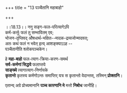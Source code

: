 +++
title = "13 पञ्चैतानि महाबाहो"

+++
  
  
।।18.13।। ननु सङ्ग-फल-परित्यागेऽपि  
कर्म-कर्त्तुः फलं तु सम्भावितम् एव;  
भोजन-तृप्तिवद् औषधार्थ-भक्षित--मादक-द्रव्यजोन्मादवत्;  
अतः कथं फलं न भवेत् इत्य् आशङ्क्याऽऽह --  
पञ्चैतानीति श्लोकपञ्चकेन। 

हे **महा-बाहो** फल-त्याग-क्रिया-करण-समर्थ  
**सर्व-कर्मणां सिद्धये** फलाप्तये  
**साङ्ख्ये** त्यागात्याग-निर्णायके  
**कृतान्ते** कृतस्य कर्मणोऽन्तः समाप्तिर् यत्र स कृतान्तो वेदान्तस्, तस्मिन् **प्रोक्तानि**।  

एतान्य् अग्रे प्रोच्यमानानि **पञ्च कारणानि मे** मत्तो **निबोध** जानीहि।  
  

